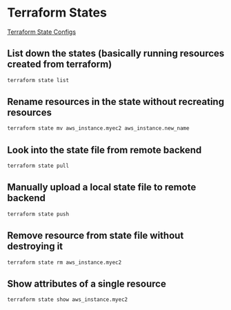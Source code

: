# Terraform States

[Terraform State Configs](https://www.terraform.io/language/state)

## List down the states (basically running resources created from terraform)

```bash
terraform state list
```

## Rename resources in the state without recreating resources

```bash
terraform state mv aws_instance.myec2 aws_instance.new_name
```

## Look into the state file from remote backend

```bash
terraform state pull
```

## Manually upload a local state file to remote backend

```bash
terraform state push
```

## Remove resource from state file without destroying it

```bash
terraform state rm aws_instance.myec2
```

## Show attributes of a single resource

```bash
terraform state show aws_instance.myec2
```
